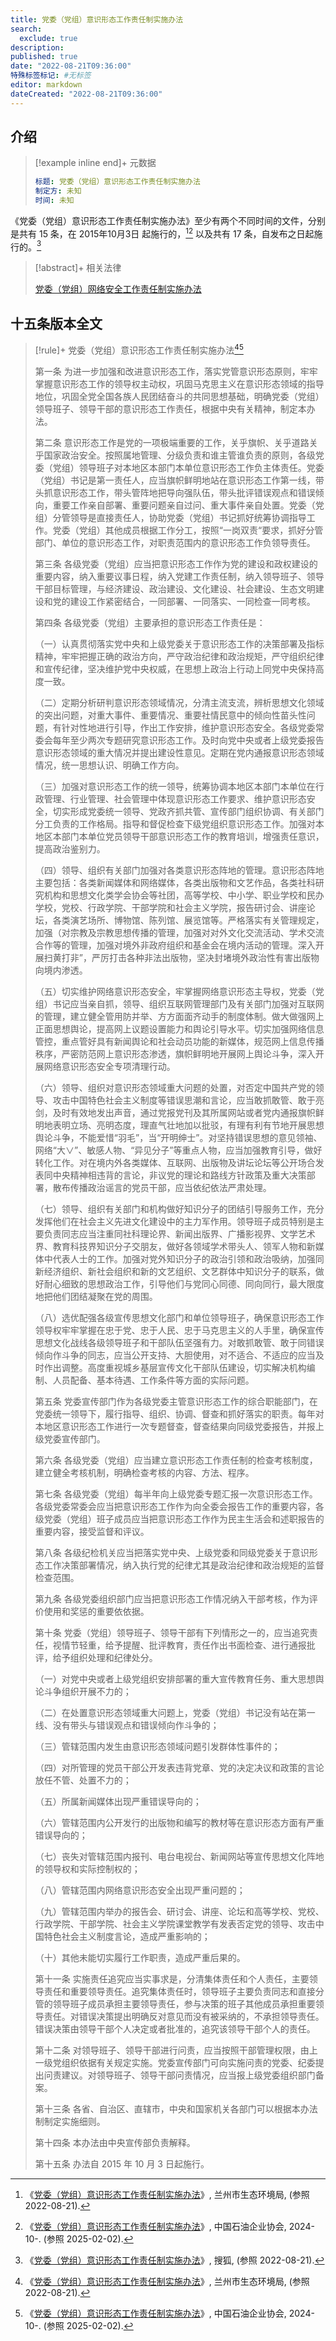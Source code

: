 ```yaml
---
title: 党委（党组）意识形态工作责任制实施办法
search:
  exclude: true
description:
published: true
date: "2022-08-21T09:36:00"
特殊标签标记: #无标签
editor: markdown
dateCreated: "2022-08-21T09:36:00"
---
```


## 介绍

> [!example inline end]+ 元数据
>
> ```YAML
> 标题: 党委（党组）意识形态工作责任制实施办法
> 制定方: 未知
> 时间: 未知
> ```

《党委（党组）意识形态工作责任制实施办法》至少有两个不同时间的文件，分别是共有 15 条，在 2015年10月3日 起施行的，[^z3MzW][^54516]
以及共有 17 条，自发布之日起施行的。[^6854]

[^z3MzW]: 《[党委（党组）意识形态工作责任制实施办法](https://archive.ph/z3MzW "失效链接 http://sthjj.lanzhou.gov.cn/art/2022/4/12/art_22441_1110309.html")》, 兰州市生态环境局, (参照 2022-08-21).

[^54516]: 《[党委（党组）意识形态工作责任制实施办法](https://web.archive.org/web/20250202154516/https://www.zgsyqx.com/UploadFiles/202410/党委（党组）意识形态工作责任制实施办法.pdf)》, 中国石油企业协会, 2024-10-. (参照 2025-02-02).

[^6854]: 《[党委（党组）意识形态工作责任制实施办法](https://web.archive.org/web/20220821010139/https://www.sohu.com/a/496995408_121106854)》, 搜狐, (参照 2022-08-21).

> [!abstract]+ 相关法律
>
> [党委（党组）网络安全工作责任制实施办法](/rule/尚不明确/党委（党组）网络安全工作责任制实施办法.md)

## 十五条版本全文

> [!rule]+ 党委（党组）意识形态工作责任制实施办法[^z3MzW][^54516]
>
> 第一条 为进一步加强和改进意识形态工作，落实党管意识形态原则，牢牢掌握意识形态工作的领导权主动权，巩固马克思主义在意识形态领域的指导地位，巩固全党全国各族人民团结奋斗的共同思想基础，明确党委（党组）领导班子、领导干部的意识形态工作责任，根据中央有关精神，制定本办法。
>
> 第二条 意识形态工作是党的一项极端重要的工作，关乎旗帜、关乎道路关乎国家政治安全。按照属地管理、分级负责和谁主管谁负责的原则，各级党委（党组）领导班子对本地区本部门本单位意识形态工作负主体责任。党委（党组）书记是第一责任人，应当旗帜鲜明地站在意识形态工作第一线，带头抓意识形态工作，带头管阵地把导向强队伍，带头批评错误观点和错误倾向，重要工作亲自部署、重要问题亲自过问、重大事件亲自处置。党委（党组）分管领导是直接责任人，协助党委（党组）书记抓好统筹协调指导工作。党委（党组）其他成员根据工作分工，按照“一岗双责“要求，抓好分管部门、单位的意识形态工作，对职责范围内的意识形态工作负领导责任。
>
> 第三条 各级党委（党组）应当把意识形态工作作为党的建设和政权建设的重要内容，纳入重要议事日程，纳入党建工作责任制，纳入领导班子、领导干部目标管理，与经济建设、政治建设、文化建设、社会建设、生态文明建设和党的建设工作紧密结合，一同部署、一同落实、一同检查一同考核。
>
> 第四条 各级党委（党组）主要承担的意识形态工作责任是：
>
> （一）认真贯彻落实党中央和上级党委关于意识形态工作的决策部署及指标精神，牢牢把握正确的政治方向，严守政治纪律和政治规矩，严守组织纪律和宣传纪律，坚决维护党中央权威，在思想上政治上行动上同党中央保持高度一致。
>
> （二）定期分析研判意识形态领域情况，分清主流支流，辨析思想文化领域的突出问题，对重大事件、重要情况、重要社情民意中的倾向性苗头性问题，有针对性地进行引导，作出工作安排，维护意识形态安全。各级党委常委会每年至少两次专题研究意识形态工作。及时向党中央或者上级党委报告意识形态领域的重大情况并提出建设性意见。定期在党内通报意识形态领域情况，统一思想认识、明确工作方向。
>
> （三）加强对意识形态工作的统一领导，统筹协调本地区本部门本单位在行政管理、行业管理、社会管理中体现意识形态工作要求、维护意识形态安全，切实形成党委统一领导、党政齐抓共管、宣传部门组织协调、有关部门分工负责的工作格局。指导和督促检查下级党组织意识形态工作。加强对本地区本部门本单位党员领导干部意识形态工作的教育培训，增强责任意识，提高政治鉴别力。
>
> （四）领导、组织有关部门加强对各类意识形态阵地的管理。意识形态阵地主要包括：各类新闻媒体和网络媒体，各类出版物和文艺作品，各类社科研究机构和思想文化类学会协会等社团，高等学校、中小学、职业学校和民办学校，党校、行政学院、干部学院和社会主义学院，报告研讨会、讲座论坛，各类演艺场所、博物馆、陈列馆、展览馆等。严格落实有关管理规定，加强（对宗教及宗教思想传播的管理，加强对对外文化交流活动、学术交流合作等的管理，加强对境外非政府组织和基金会在境内活动的管理。深入开展扫黄打非”，严厉打击各种非法出版物，坚决封堵境外政治性有害出版物向境内渗透。
>
> （五）切实维护网络意识形态安全，牢掌握网络意识形态主导权，党委（党组）书记应当亲自抓，领导、组织互联网管理部门及有关部门加强对互联网的管理，建立健全管用防并举、方方面面齐动手的制度体制。做大做强网上正面思想舆论，提高网上议题设置能力和舆论引导水平。切实加强网络信息管控，重点管好具有新闻舆论和社会动员功能的新媒体，规范网上信息传播秩序，严密防范网上意识形态渗透，旗帜鲜明地开展网上舆论斗争，深入开展网络意识形态安全专项清理行动。
>
> （六）领导、组织对意识形态领域重大问题的处置，对否定中国共产党的领导、攻击中国特色社会主义制度等错误思潮和言论，应当敢抓敢管、敢于亮剑，及时有效地发出声音，通过党报党刊及其所属网站或者党内通报旗帜鲜明地表明立场、亮明态度，理直气壮地加以批驳，有理有利有节地开展思想舆论斗争，不能爱惜“羽毛”，当“开明绅士”。对坚持错误思想的意见领袖、网络“大∨”、敏感人物、“异见分子”等重点人物，应当加强教育引导，做好转化工作。对在境内外各类媒体、互联网、出版物及讲坛论坛等公开场合发表同中央精神相违背的言论，非议党的理论和路线方针政策及重大决策部署，散布传播政治谣言的党员干部，应当依纪依法严肃处理。
>
> （七）领导、组织有关部门和机构做好知识分子的团结引导服务工作，充分发挥他们在社会主义先进文化建设中的主力军作用。领导班子成员特别是主要负责同志应当注重同社科理论界、新闻出版界、广播影视界、文学艺术界、教育科技界知识分子交朋友，做好各领域学术带头人、领军人物和新媒体中代表人士的工作。加强对党外知识分子的政治引领和政治吸纳，加强同新经济组织、新社会组织和新的文艺组织、文艺群体中知识分子的联系，做好耐心细致的思想政治工作，引导他们与党同心同德、同向同行，最大限度地把他们团结凝聚在党的周围。
>
> （八）选优配强各级宣传思想文化部门和单位领导班子，确保意识形态工作领导权牢牢掌握在忠于党、忠于人民、忠于马克思主义的人手里，确保宣传思想文化战线各级领导班子和干部队伍坚强有力。对敢抓敢管、敢于同错误倾向作斗争的同志，应当公开支持、大胆使用，对不适合、不适应的应当及时作出调整。高度重视城乡基层宣传文化干部队伍建设，切实解决机构编制、人员配备、基本待遇、工作条件等方面的实际问题。
>
> 第五条 党委宣传部门作为各级党委主管意识形态工作的综合职能部门，在党委统一领导下，履行指导、组织、协调、督查和抓好落实的职责。每年对本地区意识形态工作进行一次专题督查，督查结果向同级党委报告，并报上级党委宣传部门。
>
> 第六条 各级党委（党组）应当建立意识形态工作责任制的检查考核制度，建立健全考核机制，明确检查考核的内容、方法、程序。
>
> 第七条 各级党委（党组）每半年向上级党委专题汇报一次意识形态工作。各级党委常委会应当把意识形态工作作为向全委会报告工作的重要内容，各级党委（党组）班子成员应当把意识形态工作作为民主生活会和述职报告的重要内容，接受监督和评议。
>
> 第八条 各级纪检机关应当把落实党中央、上级党委和同级党委关于意识形态工作决策部署情况，纳入执行党的纪律尤其是政治纪律和政治规矩的监督检查范围。
>
> 第九条 各级党委组织部门应当把意识形态工作情况纳入干部考核，作为评价使用和奖惩的重要依依据。
>
> 第十条 党委（党组）领导班子、领导干部有下列情形之一的，应当追究责任，视情节轻重，给予提醒、批评教育，责任作出书面检查、进行通报批评，给予组织处理和纪律处分。
>
> （一）对党中央或者上级党组织安排部署的重大宣传教育任务、重大思想舆论斗争组织开展不力的；
>
> （二）在处置意识形态领域重大问题上，党委（党组）书记没有站在第一线、没有带头与错误观点和错误倾向作斗争的；
>
> （三）管辖范围内发生由意识形态领域问题引发群体性事件的；
>
> （四）对所管理的党员干部公开发表违背党章、党的决定决议和政策的言论放任不管、处置不力的；
>
> （五）所属新闻媒体出现严重错误导向的；
>
> （六）管辖范围内公开发行的出版物和编写的教材等在意识形态方面有严重错误导向的；
>
> （七）丧失对管辖范围内报刊、电台电视台、新闻网站等宣传思想文化阵地的领导权和实际控制权的；
>
> （八）管辖范围内网络意识形态安全出现严重问题的；
>
> （九）管辖范围内举办的报告会、研讨会、讲座、论坛和高等学校、党校、行政学院、干部学院、社会主义学院课堂教学有发表否定党的领导、攻击中国特色社会主义制度言论，造成严重影响的；
>
> （十）其他未能切实履行工作职责，造成严重后果的。
>
> 第十一条 实施责任追究应当实事求是，分清集体责任和个人责任，主要领导责任和重要领导责任。追究集体责任时，领导班子主要负责同志和直接分管的领导班子成员承担主要领导责任，参与决策的班子其他成员承担重要领导责任。对错误决策提出明确反对意见而没有被采纳的，不承担领导责任。错误决策由领导干部个人决定或者批准的，追究该领导干部个人的责任。
>
> 第十二条 对领导班子、领导干部进行问责，应当按照干部管理权限，由上一级党组织依据有关规定实施。党委宣传部门可向实施问责的党委、纪委提出问责建议。对领导班子、领导干部问责情况，应当报上级党委组织部门备案。
>
> 第十三条 各省、自治区、直辖市，中央和国家机关各部门可以根据本办法制制定实施细则。
>
> 第十四条 本办法由中央宣传部负责解释。
>
> 第十五条 办法自 2015 年 10 月 3 日起施行。
